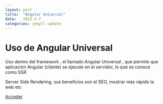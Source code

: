 ```yaml
---
layout: post
title:  "Angular Universal"
date:   2023-2-7
categories: jekyll update
---
```




# Uso de Angular Universal

Uso dentro del framework , el llamado Angular Universal , que permite que aplicación Angular (cliente) se ejecute en el servidor, lo que se conoce como SSR

Server Side Rendering, sus beneficios son el SEO, mostrar más rápido la web etc


<a href="https://angularuniversal.netlify.app/">Acceder</a>


